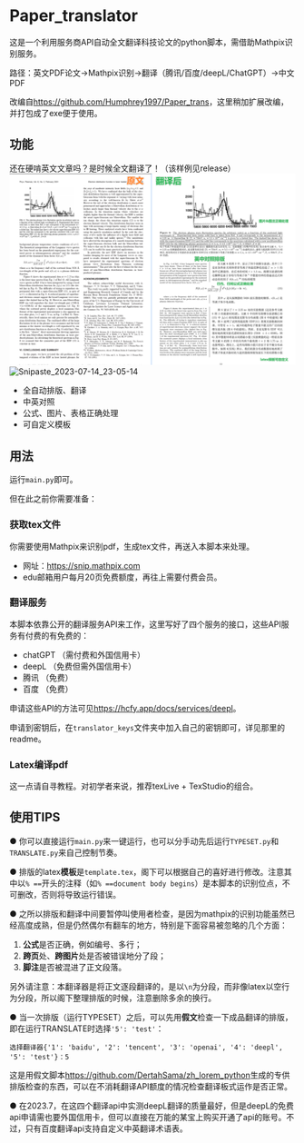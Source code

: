 # Paper_translator
这是一个利用服务商API自动全文翻译科技论文的python脚本，需借助Mathpix识别服务。

路径：英文PDF论文→Mathpix识别→翻译（腾讯/百度/deepL/ChatGPT）→中文PDF

改编自<https://github.com/Humphrey1997/Paper_trans>，这里稍加扩展改编，并打包成了exe便于使用。

## 功能
还在硬啃英文文章吗？是时候全文翻译了！（该样例见release）
![Alt text](demo-1.png)
![Snipaste_2023-07-14_23-05-14](https://github.com/DertahSama/Paper_trans/assets/74524914/e43cfd01-32e0-4c64-87d6-12391638f733)
- 全自动排版、翻译
- 中英对照
- 公式、图片、表格正确处理
- 可自定义模板

## 用法
运行`main.py`即可。

但在此之前你需要准备：
### 获取tex文件
你需要使用Mathpix来识别pdf，生成tex文件，再送入本脚本来处理。
- 网址：<https://snip.mathpix.com>
- edu邮箱用户每月20页免费额度，再往上需要付费会员。

### 翻译服务
本脚本依靠公开的翻译服务API来工作，这里写好了四个服务的接口，这些API服务有付费的有免费的：
- chatGPT （需付费和外国信用卡）
- deepL （免费但需外国信用卡）
- 腾讯 （免费）
- 百度 （免费）

申请这些API的方法可见<https://hcfy.app/docs/services/deepl>。

申请到密钥后，在`translator_keys`文件夹中加入自己的密钥即可，详见那里的readme。

### Latex编译pdf
这一点请自寻教程。对初学者来说，推荐texLive + TexStudio的组合。

## 使用TIPS
● 你可以直接运行`main.py`来一键运行，也可以分手动先后运行`TYPESET.py`和`TRANSLATE.py`来自己控制节奏。

● 排版的latex**模板**是`template.tex`，阁下可以根据自己的喜好进行修改。注意其中以`% ==`开头的注释（如`% ==document body begins`）是本脚本的识别位点，不可删改，否则将导致运行错误。

● 之所以排版和翻译中间要暂停叫使用者检查，是因为mathpix的识别功能虽然已经高度成熟，但是仍然偶尔有翻车的地方，特别是下面容易被忽略的几个方面：
1. **公式**是否正确，例如编号、多行；
2. **跨页**处、**跨图片**处是否被错误地分了段；
3. **脚注**是否被混进了正文段落。

另外请注意：本翻译器是将正文逐段翻译的，是以`\n`为分段，而非像latex以空行为分段，所以阁下整理排版的时候，注意删除多余的换行。

● 当一次排版（运行TYPESET）之后，可以先用**假文**检查一下成品翻译的排版，即在运行TRANSLATE时选择`'5': 'test'`：
```
选择翻译器{'1': 'baidu', '2': 'tencent', '3': 'openai', '4': 'deepl', '5': 'test'}：5
```
这是用假文脚本<https://github.com/DertahSama/zh_lorem_python>生成的专供排版检查的东西，可以在不消耗翻译API额度的情况检查翻译板式运作是否正常。

● 在2023.7，在这四个翻译api中实测deepL翻译的质量最好，但是deepL的免费api申请需也要外国信用卡，但可以直接在万能的某宝上购买开通了api的账号。不过，只有百度翻译api支持自定义中英翻译术语表。


